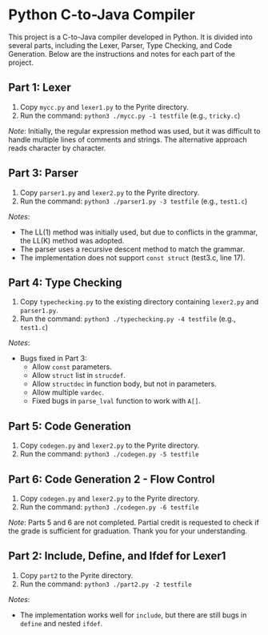 # Python C-to-Java Compiler

This project is a C-to-Java compiler developed in Python. It is divided into several parts, including the Lexer, Parser, Type Checking, and Code Generation. Below are the instructions and notes for each part of the project.

## Part 1: Lexer

1. Copy `mycc.py` and `lexer1.py` to the Pyrite directory.
2. Run the command: `python3 ./mycc.py -1 testfile` (e.g., `tricky.c`)

_Note_: Initially, the regular expression method was used, but it was difficult to handle multiple lines of comments and strings. The alternative approach reads character by character.

## Part 3: Parser

1. Copy `parser1.py` and `lexer2.py` to the Pyrite directory.
2. Run the command: `python3 ./parser1.py -3 testfile` (e.g., `test1.c`)

_Notes_:

- The LL(1) method was initially used, but due to conflicts in the grammar, the LL(K) method was adopted.
- The parser uses a recursive descent method to match the grammar.
- The implementation does not support `const struct` (test3.c, line 17).

## Part 4: Type Checking

1. Copy `typechecking.py` to the existing directory containing `lexer2.py` and `parser1.py`.
2. Run the command: `python3 ./typechecking.py -4 testfile` (e.g., `test1.c`)

_Notes_:

- Bugs fixed in Part 3:
  - Allow `const` parameters.
  - Allow `struct` list in `strucdef`.
  - Allow `structdec` in function body, but not in parameters.
  - Allow multiple `vardec`.
  - Fixed bugs in `parse_lval` function to work with `A[]`.

## Part 5: Code Generation

1. Copy `codegen.py` and `lexer2.py` to the Pyrite directory.
2. Run the command: `python3 ./codegen.py -5 testfile`

## Part 6: Code Generation 2 - Flow Control

1. Copy `codegen.py` and `lexer2.py` to the Pyrite directory.
2. Run the command: `python3 ./codegen.py -6 testfile`

_Note_: Parts 5 and 6 are not completed. Partial credit is requested to check if the grade is sufficient for graduation. Thank you for your understanding.

## Part 2: Include, Define, and Ifdef for Lexer1

1. Copy `part2` to the Pyrite directory.
2. Run the command: `python3 ./part2.py -2 testfile`

_Notes_:

- The implementation works well for `include`, but there are still bugs in `define` and nested `ifdef`.
